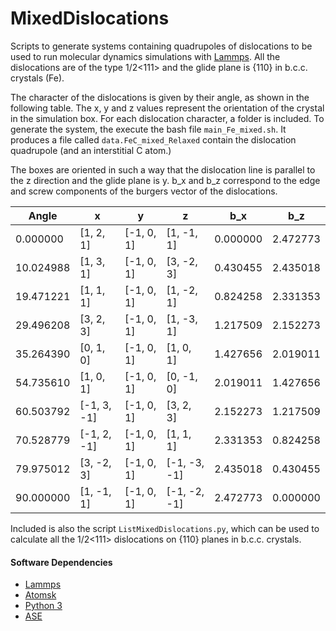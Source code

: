 # MixedDislocations

Scripts to generate systems containing quadrupoles of dislocations to be used to run molecular dynamics simulations with [Lammps](https://lammps.sandia.gov/). All the dislocations are of the type  1/2<111> and the glide plane is {110} in b.c.c. crystals (Fe).

The character of the dislocations is given by their angle, as shown in the following table. The x, y and z values represent the orientation of the crystal in the simulation box. For each dislocation character, a folder is included. To generate the system, the execute the bash file  `main_Fe_mixed.sh`. It produces a file called `data.FeC_mixed_Relaxed` contain the dislocation quadrupole (and an interstitial C atom.)

The boxes are oriented in such a way that the dislocation line is parallel to the z direction and the glide plane is y. b_x and b_z correspond to the edge and screw components of the burgers vector of the dislocations. 

|Angle|x|y|z|b_x|b_z|
|-|-|-|-|-|-|
|0.000000 |[1, 2, 1]  |[-1, 0, 1]|[1, -1, 1]  |0.000000|2.472773|
|10.024988|[1, 3, 1]  |[-1, 0, 1]|[3, -2, 3]  |0.430455|2.435018|
|19.471221|[1, 1, 1]  |[-1, 0, 1]|[1, -2, 1]  |0.824258|2.331353|
|29.496208|[3, 2, 3]  |[-1, 0, 1]|[1, -3, 1]  |1.217509|2.152273|
|35.264390|[0, 1, 0]  |[-1, 0, 1]|[1, 0, 1]   |1.427656|2.019011|
|54.735610|[1, 0, 1]  |[-1, 0, 1]|[0, -1, 0]  |2.019011|1.427656|
|60.503792|[-1, 3, -1]|[-1, 0, 1]|[3, 2, 3]   |2.152273|1.217509|
|70.528779|[-1, 2, -1]|[-1, 0, 1]|[1, 1, 1]   |2.331353|0.824258|
|79.975012|[3, -2, 3] |[-1, 0, 1]|[-1, -3, -1]|2.435018|0.430455|
|90.000000|[1, -1, 1] |[-1, 0, 1]|[-1, -2, -1]|2.472773|0.000000|

Included is also the script `ListMixedDislocations.py`, which can be used to calculate all the 1/2<111> dislocations on  {110}  planes in b.c.c. crystals. 

#### Software Dependencies
- [Lammps](https://lammps.sandia.gov/)    
- [Atomsk](https://atomsk.univ-lille.fr/)   
- [Python 3](https://www.python.org/)
- [ASE](https://wiki.fysik.dtu.dk/ase/)      


